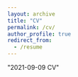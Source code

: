 ```yaml
---
layout: archive
title: "CV"
permalink: /cv/
author_profile: true
redirect_from:
  - /resume
---
```


"2021-09-09 CV"